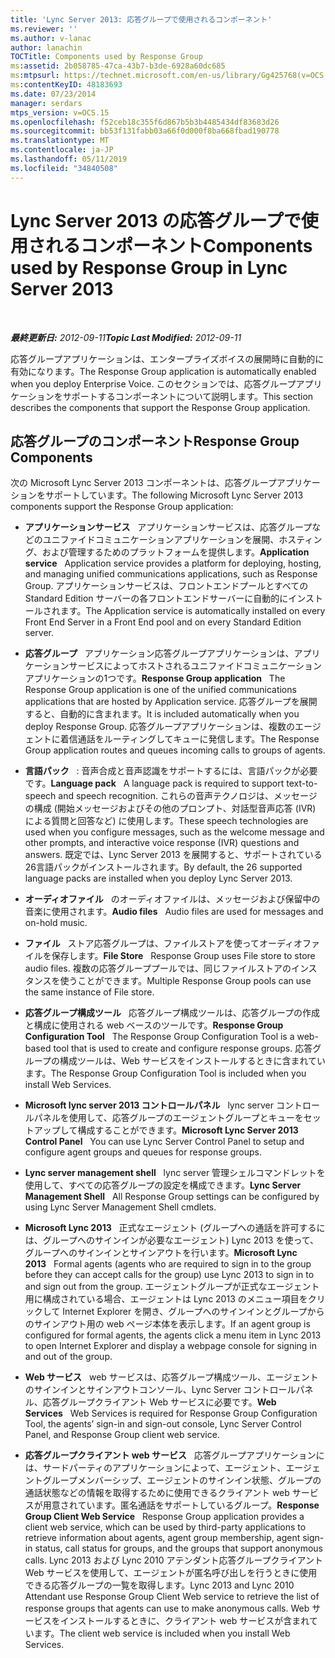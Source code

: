 ```yaml
---
title: 'Lync Server 2013: 応答グループで使用されるコンポーネント'
ms.reviewer: ''
ms.author: v-lanac
author: lanachin
TOCTitle: Components used by Response Group
ms:assetid: 2b058785-47ca-43b7-b3de-6928a60dc685
ms:mtpsurl: https://technet.microsoft.com/en-us/library/Gg425768(v=OCS.15)
ms:contentKeyID: 48183693
ms.date: 07/23/2014
manager: serdars
mtps_version: v=OCS.15
ms.openlocfilehash: f52ceb18c355f6d867b5b3b4485434df83683d26
ms.sourcegitcommit: bb53f131fabb03a66f0d000f8ba668fbad190778
ms.translationtype: MT
ms.contentlocale: ja-JP
ms.lasthandoff: 05/11/2019
ms.locfileid: "34840508"
---
```

<div data-xmlns="http://www.w3.org/1999/xhtml">

<div class="topic" data-xmlns="http://www.w3.org/1999/xhtml" data-msxsl="urn:schemas-microsoft-com:xslt" data-cs="http://msdn.microsoft.com/en-us/">

<div data-asp="http://msdn2.microsoft.com/asp">

# <a name="components-used-by-response-group-in-lync-server-2013"></a><span data-ttu-id="57cd2-102">Lync Server 2013 の応答グループで使用されるコンポーネント</span><span class="sxs-lookup"><span data-stu-id="57cd2-102">Components used by Response Group in Lync Server 2013</span></span>

</div>

<div id="mainSection">

<div id="mainBody">

<span> </span>

<span data-ttu-id="57cd2-103">_**最終更新日:** 2012-09-11_</span><span class="sxs-lookup"><span data-stu-id="57cd2-103">_**Topic Last Modified:** 2012-09-11_</span></span>

<span data-ttu-id="57cd2-104">応答グループアプリケーションは、エンタープライズボイスの展開時に自動的に有効になります。</span><span class="sxs-lookup"><span data-stu-id="57cd2-104">The Response Group application is automatically enabled when you deploy Enterprise Voice.</span></span> <span data-ttu-id="57cd2-105">このセクションでは、応答グループアプリケーションをサポートするコンポーネントについて説明します。</span><span class="sxs-lookup"><span data-stu-id="57cd2-105">This section describes the components that support the Response Group application.</span></span>

<div>

## <a name="response-group-components"></a><span data-ttu-id="57cd2-106">応答グループのコンポーネント</span><span class="sxs-lookup"><span data-stu-id="57cd2-106">Response Group Components</span></span>

<span data-ttu-id="57cd2-107">次の Microsoft Lync Server 2013 コンポーネントは、応答グループアプリケーションをサポートしています。</span><span class="sxs-lookup"><span data-stu-id="57cd2-107">The following Microsoft Lync Server 2013 components support the Response Group application:</span></span>

  - <span data-ttu-id="57cd2-108">**アプリケーションサービス**   アプリケーションサービスは、応答グループなどのユニファイドコミュニケーションアプリケーションを展開、ホスティング、および管理するためのプラットフォームを提供します。</span><span class="sxs-lookup"><span data-stu-id="57cd2-108">**Application service**   Application service provides a platform for deploying, hosting, and managing unified communications applications, such as Response Group.</span></span> <span data-ttu-id="57cd2-109">アプリケーションサービスは、フロントエンドプールとすべての Standard Edition サーバーの各フロントエンドサーバーに自動的にインストールされます。</span><span class="sxs-lookup"><span data-stu-id="57cd2-109">The Application service is automatically installed on every Front End Server in a Front End pool and on every Standard Edition server.</span></span>

  - <span data-ttu-id="57cd2-110">**応答グループ**   アプリケーション応答グループアプリケーションは、アプリケーションサービスによってホストされるユニファイドコミュニケーションアプリケーションの1つです。</span><span class="sxs-lookup"><span data-stu-id="57cd2-110">**Response Group application**   The Response Group application is one of the unified communications applications that are hosted by Application service.</span></span> <span data-ttu-id="57cd2-111">応答グループを展開すると、自動的に含まれます。</span><span class="sxs-lookup"><span data-stu-id="57cd2-111">It is included automatically when you deploy Response Group.</span></span> <span data-ttu-id="57cd2-112">応答グループアプリケーションは、複数のエージェントに着信通話をルーティングしてキューに発信します。</span><span class="sxs-lookup"><span data-stu-id="57cd2-112">The Response Group application routes and queues incoming calls to groups of agents.</span></span>

  - <span data-ttu-id="57cd2-113">**言語パック**   : 音声合成と音声認識をサポートするには、言語パックが必要です。</span><span class="sxs-lookup"><span data-stu-id="57cd2-113">**Language pack**   A language pack is required to support text-to-speech and speech recognition.</span></span> <span data-ttu-id="57cd2-114">これらの音声テクノロジは、メッセージの構成 (開始メッセージおよびその他のプロンプト、対話型音声応答 (IVR) による質問と回答など) に使用します。</span><span class="sxs-lookup"><span data-stu-id="57cd2-114">These speech technologies are used when you configure messages, such as the welcome message and other prompts, and interactive voice response (IVR) questions and answers.</span></span> <span data-ttu-id="57cd2-115">既定では、Lync Server 2013 を展開すると、サポートされている26言語パックがインストールされます。</span><span class="sxs-lookup"><span data-stu-id="57cd2-115">By default, the 26 supported language packs are installed when you deploy Lync Server 2013.</span></span>

  - <span data-ttu-id="57cd2-116">**オーディオファイル**   のオーディオファイルは、メッセージおよび保留中の音楽に使用されます。</span><span class="sxs-lookup"><span data-stu-id="57cd2-116">**Audio files**   Audio files are used for messages and on-hold music.</span></span>

  - <span data-ttu-id="57cd2-117">**ファイル**   ストア応答グループは、ファイルストアを使ってオーディオファイルを保存します。</span><span class="sxs-lookup"><span data-stu-id="57cd2-117">**File Store**   Response Group uses File store to store audio files.</span></span> <span data-ttu-id="57cd2-118">複数の応答グループプールでは、同じファイルストアのインスタンスを使うことができます。</span><span class="sxs-lookup"><span data-stu-id="57cd2-118">Multiple Response Group pools can use the same instance of File store.</span></span>

  - <span data-ttu-id="57cd2-119">**応答グループ構成ツール**   応答グループ構成ツールは、応答グループの作成と構成に使用される web ベースのツールです。</span><span class="sxs-lookup"><span data-stu-id="57cd2-119">**Response Group Configuration Tool**   The Response Group Configuration Tool is a web-based tool that is used to create and configure response groups.</span></span> <span data-ttu-id="57cd2-120">応答グループの構成ツールは、Web サービスをインストールするときに含まれています。</span><span class="sxs-lookup"><span data-stu-id="57cd2-120">The Response Group Configuration Tool is included when you install Web Services.</span></span>

  - <span data-ttu-id="57cd2-121">**Microsoft lync server 2013 コントロールパネル**   lync server コントロールパネルを使用して、応答グループのエージェントグループとキューをセットアップして構成することができます。</span><span class="sxs-lookup"><span data-stu-id="57cd2-121">**Microsoft Lync Server 2013 Control Panel**   You can use Lync Server Control Panel to setup and configure agent groups and queues for response groups.</span></span>

  - <span data-ttu-id="57cd2-122">**Lync server management shell**   lync server 管理シェルコマンドレットを使用して、すべての応答グループの設定を構成できます。</span><span class="sxs-lookup"><span data-stu-id="57cd2-122">**Lync Server Management Shell**   All Response Group settings can be configured by using Lync Server Management Shell cmdlets.</span></span>

  - <span data-ttu-id="57cd2-123">**Microsoft Lync 2013**   正式なエージェント (グループへの通話を許可するには、グループへのサインインが必要なエージェント) Lync 2013 を使って、グループへのサインインとサインアウトを行います。</span><span class="sxs-lookup"><span data-stu-id="57cd2-123">**Microsoft Lync 2013**   Formal agents (agents who are required to sign in to the group before they can accept calls for the group) use Lync 2013 to sign in to and sign out from the group.</span></span> <span data-ttu-id="57cd2-124">エージェントグループが正式なエージェント用に構成されている場合、エージェントは Lync 2013 のメニュー項目をクリックして Internet Explorer を開き、グループへのサインインとグループからのサインアウト用の web ページ本体を表示します。</span><span class="sxs-lookup"><span data-stu-id="57cd2-124">If an agent group is configured for formal agents, the agents click a menu item in Lync 2013 to open Internet Explorer and display a webpage console for signing in and out of the group.</span></span>

  - <span data-ttu-id="57cd2-125">**Web サービス**   web サービスは、応答グループ構成ツール、エージェントのサインインとサインアウトコンソール、Lync Server コントロールパネル、応答グループクライアント Web サービスに必要です。</span><span class="sxs-lookup"><span data-stu-id="57cd2-125">**Web Services**   Web Services is required for Response Group Configuration Tool, the agents’ sign-in and sign-out console, Lync Server Control Panel, and Response Group client web service.</span></span>

  - <span data-ttu-id="57cd2-126">**応答グループクライアント web サービス**   応答グループアプリケーションには、サードパーティのアプリケーションによって、エージェント、エージェントグループメンバーシップ、エージェントのサインイン状態、グループの通話状態などの情報を取得するために使用できるクライアント web サービスが用意されています。匿名通話をサポートしているグループ。</span><span class="sxs-lookup"><span data-stu-id="57cd2-126">**Response Group Client Web Service**   Response Group application provides a client web service, which can be used by third-party applications to retrieve information about agents, agent group membership, agent sign-in status, call status for groups, and the groups that support anonymous calls.</span></span> <span data-ttu-id="57cd2-127">Lync 2013 および Lync 2010 アテンダント応答グループクライアント Web サービスを使用して、エージェントが匿名呼び出しを行うときに使用できる応答グループの一覧を取得します。</span><span class="sxs-lookup"><span data-stu-id="57cd2-127">Lync 2013 and Lync 2010 Attendant use Response Group Client Web service to retrieve the list of response groups that agents can use to make anonymous calls.</span></span> <span data-ttu-id="57cd2-128">Web サービスをインストールするときに、クライアント web サービスが含まれています。</span><span class="sxs-lookup"><span data-stu-id="57cd2-128">The client web service is included when you install Web Services.</span></span>

</div>

</div>

<span> </span>

</div>

</div>

</div>

